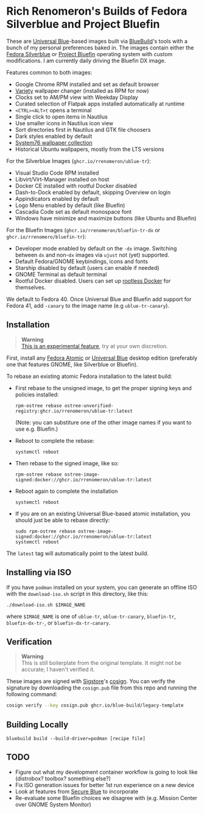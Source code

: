 # Rich Renomeron's Builds of Fedora Silverblue and Project Bluefin

These are [Universal Blue](https://universal-blue.org)-based images built via
[BlueBuild](https://bulue-build.org)'s tools with a bunch of my personal preferences baked in.
The images contain either the [Fedora Silverblue](https://silverblue.fedoraproject.org) or 
[Project Bluefin](https://projectbluefin.io) operating
system with custom modifications.  I am currently daily driving the Bluefin DX image.

Features common to both images:

- Google Chrome RPM installed and set as default browser
- [Variety](https://peterlevi.com/variety/) wallpaper changer (installed as RPM for now)
- Clocks set to AM/PM view with Weekday Display
- Curated selection of Flatpak apps installed automatically at runtime
- ``<CTRL><ALT>t`` opens a terminal
- Single click to open items in Nautilus
- Use smaller icons in Nautilus icon view
- Sort directories first in Nautilus and GTK file choosers
- Dark styles enabled by default
- [System76 wallpaper collection](https://system76.com/merch/desktop-wallpapers)
- Historical Ubuntu wallpapers, mostly from the LTS versions

For the Silverblue Images (``ghcr.io/rrenomeron/ublue-tr``):

- Visual Studio Code RPM installed
- Libvirt/Virt-Manager installed on host
- Docker CE installed with rootful Docker disabled
- Dash-to-Dock enabled by default, skipping Overview on login
- Appindicators enabled by default
- Logo Menu enabled by default (like Bluefin)
- Cascadia Code set as default monospace font
- Windows have minimize and maximize buttons (like Ubuntu and Bluefin)

For the Bluefin Images (``ghcr.io/rrenomeron/bluefin-tr-dx`` or ``ghcr.io/rrenomero/bluefin-tr``):

- Developer mode enabled by default on the ``-dx`` image.  Switching between ``dx`` and non-``dx``
  images via ``ujust`` not (yet) supported.
- Default Fedora/GNOME keybindings, icons and fonts
- Starship disabled by default (users can enable if needed)
- GNOME Terminal as default terminal
- Rootful Docker disabled.  Users can set up 
  [rootless Docker](https://docs.docker.com/engine/security/rootless/) for themselves.

We default to Fedora 40.  Once Universal Blue and Bluefin add support for 
Fedora 41, add ``-canary`` to the image name (e.g ``ublue-tr-canary``).

## Installation

> **Warning**  
> [This is an experimental feature](https://www.fedoraproject.org/wiki/Changes/OstreeNativeContainerStable), try at your own discretion.

First, install any [Fedora Atomic](https://fedoraproject.org/atomic-desktops/) or
[Universal Blue](https://universal-blue.org) desktop edition (preferably one that features
GNOME, like Silverblue or Bluefin).

To rebase an existing atomic Fedora installation to the latest build:

- First rebase to the unsigned image, to get the proper signing keys and policies installed:
  ```
  rpm-ostree rebase ostree-unverified-registry:ghcr.io/rrenomeron/ublue-tr:latest
  ```
  (Note: you can substiture one of the other image names if you want to use e.g. Bluefin.)
- Reboot to complete the rebase:
  ```
  systemctl reboot
  ```
- Then rebase to the signed image, like so:
  ```
  rpm-ostree rebase ostree-image-signed:docker://ghcr.io/rrenomeron/ublue-tr:latest
  ```
- Reboot again to complete the installation
  ```
  systemctl reboot
  ```

- If you are on an existing Universal Blue-based atomic installation, you should just be able to
  rebase directly:
  ```
  sudo rpm-ostree rebase ostree-image-signed:docker://ghcr.io/rrenomeron/ublue-tr:latest
  systemctl reboot
  ```

The `latest` tag will automatically point to the latest build.  


## Installing via ISO

If you have ``podman`` installed on your system, you can generate an offline ISO with the
``download-iso.sh`` script in this directory, like this:
```
./download-iso.sh $IMAGE_NAME
```
where ``$IMAGE_NAME`` is one of ``ublue-tr``, ``ublue-tr-canary``, ``bluefin-tr``,
``bluefin-dx-tr-``, or ``bluefin-dx-tr-canary``.

## Verification
> **Warning**  
> This is still boilerplate from the original template.  It might not be accurate; I haven't
> verified it.

These images are signed with [Sigstore](https://www.sigstore.dev/)'s
[cosign](https://github.com/sigstore/cosign). You can verify the signature by downloading the
`cosign.pub` file from this repo and running the following command:

```bash
cosign verify --key cosign.pub ghcr.io/blue-build/legacy-template
```
## Building Locally

```
bluebuild build --build-driver=podman [recipe file]
```
## TODO

- Figure out what my development container workflow is going to look like (distrobox? toolbox?
  something else?)
- Fix ISO generation issues for better 1st run experience on a new device
- Look at features from [Secure Blue](https://github.com/secureblue/secureblue) to incorporate
- Re-evaluate some Bluefin choices we disagree with (e.g. Mission Center over GNOME
  System Monitor)



